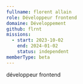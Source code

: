 ```yaml
---
fullname: florent allain
role: Développeur frontend
domaine: Développement
github: flrnt
missions:
  - start: 2023-10-02
    end: 2024-01-02
    status: independent
memberType: beta
---
```


développeur frontend

